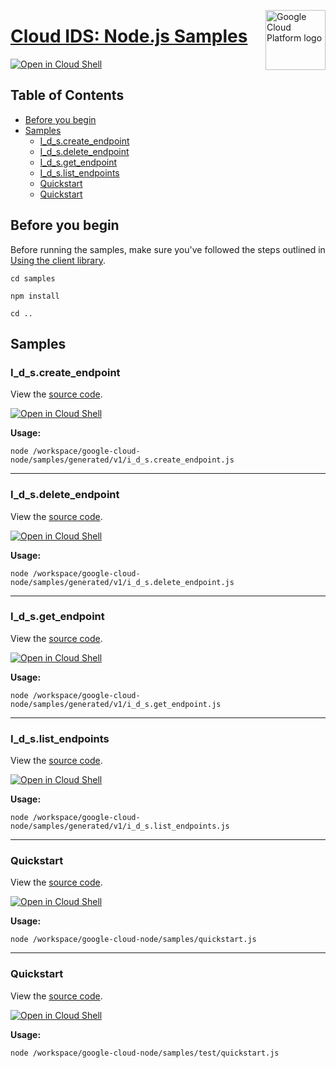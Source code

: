 [//]: # "This README.md file is auto-generated, all changes to this file will be lost."
[//]: # "To regenerate it, use `python -m synthtool`."
<img src="https://avatars2.githubusercontent.com/u/2810941?v=3&s=96" alt="Google Cloud Platform logo" title="Google Cloud Platform" align="right" height="96" width="96"/>

# [Cloud IDS: Node.js Samples](https://github.com/googleapis/google-cloud-node)

[![Open in Cloud Shell][shell_img]][shell_link]



## Table of Contents

* [Before you begin](#before-you-begin)
* [Samples](#samples)
  * [I_d_s.create_endpoint](#i_d_s.create_endpoint)
  * [I_d_s.delete_endpoint](#i_d_s.delete_endpoint)
  * [I_d_s.get_endpoint](#i_d_s.get_endpoint)
  * [I_d_s.list_endpoints](#i_d_s.list_endpoints)
  * [Quickstart](#quickstart)
  * [Quickstart](#quickstart)

## Before you begin

Before running the samples, make sure you've followed the steps outlined in
[Using the client library](https://github.com/googleapis/google-cloud-node#using-the-client-library).

`cd samples`

`npm install`

`cd ..`

## Samples



### I_d_s.create_endpoint

View the [source code](https://github.com/googleapis/google-cloud-node/blob/main//workspace/google-cloud-node/samples/generated/v1/i_d_s.create_endpoint.js).

[![Open in Cloud Shell][shell_img]](https://console.cloud.google.com/cloudshell/open?git_repo=https://github.com/googleapis/google-cloud-node&page=editor&open_in_editor=/workspace/google-cloud-node/samples/generated/v1/i_d_s.create_endpoint.js,samples/README.md)

__Usage:__


`node /workspace/google-cloud-node/samples/generated/v1/i_d_s.create_endpoint.js`


-----




### I_d_s.delete_endpoint

View the [source code](https://github.com/googleapis/google-cloud-node/blob/main//workspace/google-cloud-node/samples/generated/v1/i_d_s.delete_endpoint.js).

[![Open in Cloud Shell][shell_img]](https://console.cloud.google.com/cloudshell/open?git_repo=https://github.com/googleapis/google-cloud-node&page=editor&open_in_editor=/workspace/google-cloud-node/samples/generated/v1/i_d_s.delete_endpoint.js,samples/README.md)

__Usage:__


`node /workspace/google-cloud-node/samples/generated/v1/i_d_s.delete_endpoint.js`


-----




### I_d_s.get_endpoint

View the [source code](https://github.com/googleapis/google-cloud-node/blob/main//workspace/google-cloud-node/samples/generated/v1/i_d_s.get_endpoint.js).

[![Open in Cloud Shell][shell_img]](https://console.cloud.google.com/cloudshell/open?git_repo=https://github.com/googleapis/google-cloud-node&page=editor&open_in_editor=/workspace/google-cloud-node/samples/generated/v1/i_d_s.get_endpoint.js,samples/README.md)

__Usage:__


`node /workspace/google-cloud-node/samples/generated/v1/i_d_s.get_endpoint.js`


-----




### I_d_s.list_endpoints

View the [source code](https://github.com/googleapis/google-cloud-node/blob/main//workspace/google-cloud-node/samples/generated/v1/i_d_s.list_endpoints.js).

[![Open in Cloud Shell][shell_img]](https://console.cloud.google.com/cloudshell/open?git_repo=https://github.com/googleapis/google-cloud-node&page=editor&open_in_editor=/workspace/google-cloud-node/samples/generated/v1/i_d_s.list_endpoints.js,samples/README.md)

__Usage:__


`node /workspace/google-cloud-node/samples/generated/v1/i_d_s.list_endpoints.js`


-----




### Quickstart

View the [source code](https://github.com/googleapis/google-cloud-node/blob/main//workspace/google-cloud-node/samples/quickstart.js).

[![Open in Cloud Shell][shell_img]](https://console.cloud.google.com/cloudshell/open?git_repo=https://github.com/googleapis/google-cloud-node&page=editor&open_in_editor=/workspace/google-cloud-node/samples/quickstart.js,samples/README.md)

__Usage:__


`node /workspace/google-cloud-node/samples/quickstart.js`


-----




### Quickstart

View the [source code](https://github.com/googleapis/google-cloud-node/blob/main//workspace/google-cloud-node/samples/test/quickstart.js).

[![Open in Cloud Shell][shell_img]](https://console.cloud.google.com/cloudshell/open?git_repo=https://github.com/googleapis/google-cloud-node&page=editor&open_in_editor=/workspace/google-cloud-node/samples/test/quickstart.js,samples/README.md)

__Usage:__


`node /workspace/google-cloud-node/samples/test/quickstart.js`






[shell_img]: https://gstatic.com/cloudssh/images/open-btn.png
[shell_link]: https://console.cloud.google.com/cloudshell/open?git_repo=https://github.com/googleapis/google-cloud-node&page=editor&open_in_editor=samples/README.md
[product-docs]: https://cloud.google.com/intrusion-detection-system/
